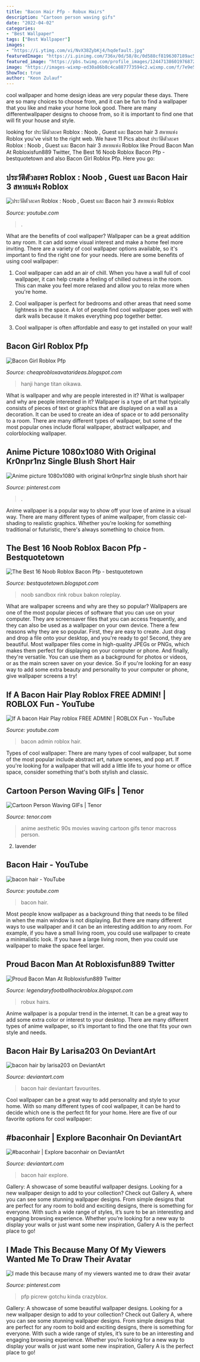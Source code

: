 ```yaml
---
title: "Bacon Hair Pfp - Robux Hairs"
description: "Cartoon person waving gifs"
date: "2022-04-02"
categories:
- "Best Wallpaper"
tags: ["Best Wallpaper"]
images:
- "https://i.ytimg.com/vi/NvX38ZybKj4/hqdefault.jpg"
featuredImage: "https://i.pinimg.com/736x/0d/58/8c/0d588cf8196307189ac55ead180977a1.jpg"
featured_image: "https://pbs.twimg.com/profile_images/1244713860197687297/x24AxW1U_400x400.jpg"
image: "https://images-wixmp-ed30a86b8c4ca887773594c2.wixmp.com/f/7e9e532c-c934-4a65-a82a-ac62323aacbb/dbx6vqj-6c151ff0-f250-4072-a8c5-34851a06eb8c.png?token=eyJ0eXAiOiJKV1QiLCJhbGciOiJIUzI1NiJ9.eyJzdWIiOiJ1cm46YXBwOjdlMGQxODg5ODIyNjQzNzNhNWYwZDQxNWVhMGQyNmUwIiwiaXNzIjoidXJuOmFwcDo3ZTBkMTg4OTgyMjY0MzczYTVmMGQ0MTVlYTBkMjZlMCIsIm9iaiI6W1t7InBhdGgiOiJcL2ZcLzdlOWU1MzJjLWM5MzQtNGE2NS1hODJhLWFjNjIzMjNhYWNiYlwvZGJ4NnZxai02YzE1MWZmMC1mMjUwLTQwNzItYThjNS0zNDg1MWEwNmViOGMucG5nIn1dXSwiYXVkIjpbInVybjpzZXJ2aWNlOmZpbGUuZG93bmxvYWQiXX0.6zJKNkoZyyleM7aAXipISjaoda1iNWFQJtFMOWYNC4U"
ShowToc: true
author: "Keon Zulauf"
---
```



cool wallpaper and home design ideas are very popular these days. There are so many choices to choose from, and it can be fun to find a wallpaper that you like and make your home look good. There are many differentwallpaper designs to choose from, so it is important to find one that will fit your house and style.

	

		
looking for ประวัติตัวละคร Roblox : Noob , Guest และ Bacon hair 3 สหายแห่ง Roblox you've visit to the right web. We have 11 Pics about ประวัติตัวละคร Roblox : Noob , Guest และ Bacon hair 3 สหายแห่ง Roblox like Proud Bacon Man At Robloxisfun889 Twitter, The Best 16 Noob Roblox Bacon Pfp - bestquotetown and also Bacon Girl Roblox Pfp. Here you go:
		
    
## ประวัติตัวละคร Roblox : Noob , Guest และ Bacon Hair 3 สหายแห่ง Roblox

<img loading=lazy src="https://i.ytimg.com/vi/-mvC4NAz1As/maxresdefault.jpg" onerror="this.onerror=null;this.src='https://tse1.mm.bing.net/th?id=OIP.72OIoFGGTvOrLuAB2zYwUAHaEK&amp;pid=15.1';" alt="ประวัติตัวละคร Roblox : Noob , Guest และ Bacon hair 3 สหายแห่ง Roblox">

_Source: youtube.com_

>. 

	

What are the benefits of cool wallpaper?
Wallpaper can be a great addition to any room. It can add some visual interest and make a home feel more inviting. There are a variety of cool wallpaper options available, so it's important to find the right one for your needs. Here are some benefits of using cool wallpaper: 
1. Cool wallpaper can add an air of chill. When you have a wall full of cool wallpaper, it can help create a feeling of chilled outness in the room. This can make you feel more relaxed and allow you to relax more when you're home. 

2. Cool wallpaper is perfect for bedrooms and other areas that need some lightness in the space. A lot of people find cool wallpaper goes well with dark walls because it makes everything pop together better. 

3. Cool wallpaper is often affordable and easy to get installed on your wall!

    
## Bacon Girl Roblox Pfp

<img loading=lazy src="https://pbs.twimg.com/profile_images/1313736421178515456/3X_fNEKA_400x400.jpg" onerror="this.onerror=null;this.src='https://tse2.mm.bing.net/th?id=OIP.wdMYOJyvb4TvS14kB7P_wAAAAA&amp;pid=15.1';" alt="Bacon Girl Roblox Pfp">

_Source: cheaprobloxavatarideas.blogspot.com_

>hanji hange titan oikawa. 

	

What is wallpaper and why are people interested in it?
What is wallpaper and why are people interested in it?
Wallpaper is a type of art that typically consists of pieces of text or graphics that are displayed on a wall as a decoration. It can be used to create an idea of space or to add personality to a room. There are many different types of wallpaper, but some of the most popular ones include floral wallpaper, abstract wallpaper, and colorblocking wallpaper.

    
## Anime Picture 1080x1080 With Original Kr0npr1nz Single Blush Short Hair

<img loading=lazy src="https://i.pinimg.com/originals/36/7e/fe/367efe47dc8653e1df528c966fdfd42b.jpg" onerror="this.onerror=null;this.src='https://tse1.mm.bing.net/th?id=OIP._GlGGR_nts01OZ1s_etvyQHaHa&amp;pid=15.1';" alt="Anime picture 1080x1080 with original kr0npr1nz single blush short hair">

_Source: pinterest.com_

>. 

	

Anime wallpaper is a popular way to show off your love of anime in a visual way. There are many different types of anime wallpaper, from classic cel-shading to realistic graphics. Whether you're looking for something traditional or futuristic, there's always something to choice from.

    
## The Best 16 Noob Roblox Bacon Pfp - Bestquotetown

<img loading=lazy src="https://i.pinimg.com/736x/dd/18/df/dd18dfa2c67671c924c04e06f2158d9b.jpg" onerror="this.onerror=null;this.src='https://tse1.mm.bing.net/th?id=OIP.ffAVmCw82Lc6sHxAi3St9AHaME&amp;pid=15.1';" alt="The Best 16 Noob Roblox Bacon Pfp - bestquotetown">

_Source: bestquotetown.blogspot.com_

>noob sandbox rink robux bakon roleplay. 

	

What are wallpaper screens and why are they so popular?
Wallpapers are one of the most popular pieces of software that you can use on your computer. They are screensaver files that you can access frequently, and they can also be used as a wallpaper on your own device. There a few reasons why they are so popular. First, they are easy to create. Just drag and drop a file onto your desktop, and you're ready to go! Second, they are beautiful. Most wallpaper files come in high-quality JPEGs or PNGs, which makes them perfect for displaying on your computer or phone. And finally, they're versatile. You can use them as a background for photos or videos, or as the main screen saver on your device. So if you're looking for an easy way to add some extra beauty and personality to your computer or phone, give wallpaper screens a try!

    
## If A Bacon Hair Play Roblox FREE ADMIN! | ROBLOX Fun - YouTube

<img loading=lazy src="https://i.ytimg.com/vi/nD7WXyqAnBQ/hqdefault.jpg" onerror="this.onerror=null;this.src='https://tse1.mm.bing.net/th?id=OIP.vck0h5JpPdmOsCZho0qKbgHaFj&amp;pid=15.1';" alt="If A bacon Hair Play roblox FREE ADMIN! | ROBLOX Fun - YouTube">

_Source: youtube.com_

>bacon admin roblox hair. 

	

Types of cool wallpaper:
There are many types of cool wallpaper, but some of the most popular include abstract art, nature scenes, and pop art. If you're looking for a wallpaper that will add a little life to your home or office space, consider something that's both stylish and classic.

    
## Cartoon Person Waving GIFs | Tenor

<img loading=lazy src="https://media1.tenor.com/images/a0530ccab64df2a01a408d8317c94dec/tenor.gif?itemid=10449485" onerror="this.onerror=null;this.src='https://tse4.mm.bing.net/th?id=OIP.oFMMyrZN8qAaQI2DF8lN7AHaFG&amp;pid=15.1';" alt="Cartoon Person Waving GIFs | Tenor">

_Source: tenor.com_

>anime aesthetic 90s movies waving cartoon gifs tenor macross person. 

	

2. lavender 

    
## Bacon Hair - YouTube

<img loading=lazy src="https://i.ytimg.com/vi/NvX38ZybKj4/hqdefault.jpg" onerror="this.onerror=null;this.src='https://tse4.mm.bing.net/th?id=OIP.Mf3-xz2ZBfaOW-3hMgBExQHaFj&amp;pid=15.1';" alt="bacon hair - YouTube">

_Source: youtube.com_

>bacon hair. 

	

Most people know wallpaper as a background thing that needs to be filled in when the main window is not displaying. But there are many different ways to use wallpaper and it can be an interesting addition to any room. For example, if you have a small living room, you could use wallpaper to create a minimalistic look. If you have a large living room, then you could use wallpaper to make the space feel larger.

    
## Proud Bacon Man At Robloxisfun889 Twitter

<img loading=lazy src="https://pbs.twimg.com/profile_images/1244713860197687297/x24AxW1U_400x400.jpg" onerror="this.onerror=null;this.src='https://tse3.mm.bing.net/th?id=OIP.qfH41W1pIohUtS__PNkH2gAAAA&amp;pid=15.1';" alt="Proud Bacon Man At Robloxisfun889 Twitter">

_Source: legendaryfootballhackroblox.blogspot.com_

>robux hairs. 

	

Anime wallpaper is a popular trend in the internet. It can be a great way to add some extra color or interest to your desktop. There are many different types of anime wallpaper, so it’s important to find the one that fits your own style and needs.

    
## Bacon Hair By Larisa203 On DeviantArt

<img loading=lazy src="https://images-wixmp-ed30a86b8c4ca887773594c2.wixmp.com/f/7e9e532c-c934-4a65-a82a-ac62323aacbb/dbx6vqj-6c151ff0-f250-4072-a8c5-34851a06eb8c.png?token=eyJ0eXAiOiJKV1QiLCJhbGciOiJIUzI1NiJ9.eyJzdWIiOiJ1cm46YXBwOjdlMGQxODg5ODIyNjQzNzNhNWYwZDQxNWVhMGQyNmUwIiwiaXNzIjoidXJuOmFwcDo3ZTBkMTg4OTgyMjY0MzczYTVmMGQ0MTVlYTBkMjZlMCIsIm9iaiI6W1t7InBhdGgiOiJcL2ZcLzdlOWU1MzJjLWM5MzQtNGE2NS1hODJhLWFjNjIzMjNhYWNiYlwvZGJ4NnZxai02YzE1MWZmMC1mMjUwLTQwNzItYThjNS0zNDg1MWEwNmViOGMucG5nIn1dXSwiYXVkIjpbInVybjpzZXJ2aWNlOmZpbGUuZG93bmxvYWQiXX0.6zJKNkoZyyleM7aAXipISjaoda1iNWFQJtFMOWYNC4U" onerror="this.onerror=null;this.src='https://tse3.mm.bing.net/th?id=OIP.QfZyyDGRvfLVF8uNKkyBeQAAAA&amp;pid=15.1';" alt="bacon hair by larisa203 on DeviantArt">

_Source: deviantart.com_

>bacon hair deviantart favourites. 

	

Cool wallpaper can be a great way to add personality and style to your home. With so many different types of cool wallpaper, it can be hard to decide which one is the perfect fit for your home. Here are five of our favorite options for cool wallpaper: 

    
## #baconhair | Explore Baconhair On DeviantArt

<img loading=lazy src="https://images-wixmp-ed30a86b8c4ca887773594c2.wixmp.com/f/49748a97-a218-4a19-9552-0f530f936437/dc66kmj-3c39ccac-bcb2-4f8c-8989-82824aa801e8.png/v1/fill/w_236,h_350,q_70,strp/bacon_hair_by_wenotarestupids_dc66kmj-350t.jpg?token=eyJ0eXAiOiJKV1QiLCJhbGciOiJIUzI1NiJ9.eyJzdWIiOiJ1cm46YXBwOjdlMGQxODg5ODIyNjQzNzNhNWYwZDQxNWVhMGQyNmUwIiwiaXNzIjoidXJuOmFwcDo3ZTBkMTg4OTgyMjY0MzczYTVmMGQ0MTVlYTBkMjZlMCIsIm9iaiI6W1t7ImhlaWdodCI6Ijw9MTUxOCIsInBhdGgiOiJcL2ZcLzQ5NzQ4YTk3LWEyMTgtNGExOS05NTUyLTBmNTMwZjkzNjQzN1wvZGM2Nmttai0zYzM5Y2NhYy1iY2IyLTRmOGMtODk4OS04MjgyNGFhODAxZTgucG5nIiwid2lkdGgiOiI8PTEwMjQifV1dLCJhdWQiOlsidXJuOnNlcnZpY2U6aW1hZ2Uub3BlcmF0aW9ucyJdfQ.e3BLzwkgnSjaiBQtZAnQlbNhqW7LTyH3x_7kq1zN2cM" onerror="this.onerror=null;this.src='https://tse3.mm.bing.net/th?id=OIP.B34e-WSh9Mk0E_ERvBeahQAAAA&amp;pid=15.1';" alt="#baconhair | Explore baconhair on DeviantArt">

_Source: deviantart.com_

>bacon hair explore. 

	

Gallery: A showcase of some beautiful wallpaper designs.
Looking for a new wallpaper design to add to your collection? Check out Gallery A, where you can see some stunning wallpaper designs. From simple designs that are perfect for any room to bold and exciting designs, there is something for everyone. With such a wide range of styles, it’s sure to be an interesting and engaging browsing experience. Whether you’re looking for a new way to display your walls or just want some new inspiration, Gallery A is the perfect place to go!





	
	
    
## I Made This Because Many Of My Viewers Wanted Me To Draw Their Avatar

<img loading=lazy src="https://i.pinimg.com/736x/0d/58/8c/0d588cf8196307189ac55ead180977a1.jpg" onerror="this.onerror=null;this.src='https://tse3.mm.bing.net/th?id=OIP.XG7MIWTJwBk4SE0H9P988gAAAA&amp;pid=15.1';" alt="I made this because many of my viewers wanted me to draw their avatar">

_Source: pinterest.com_

>pfp picrew gotchu kinda crazyblox. 

	

Gallery: A showcase of some beautiful wallpaper designs.
Looking for a new wallpaper design to add to your collection? Check out Gallery A, where you can see some stunning wallpaper designs. From simple designs that are perfect for any room to bold and exciting designs, there is something for everyone. With such a wide range of styles, it’s sure to be an interesting and engaging browsing experience. Whether you’re looking for a new way to display your walls or just want some new inspiration, Gallery A is the perfect place to go!





	
	
